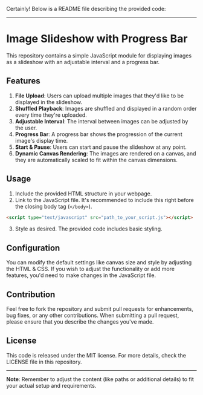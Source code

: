 Certainly! Below is a README file describing the provided code:

---

# Image Slideshow with Progress Bar

This repository contains a simple JavaScript module for displaying images as a slideshow with an adjustable interval and a progress bar.

## Features

1. **File Upload**: Users can upload multiple images that they'd like to be displayed in the slideshow.
2. **Shuffled Playback**: Images are shuffled and displayed in a random order every time they're uploaded.
3. **Adjustable Interval**: The interval between images can be adjusted by the user.
4. **Progress Bar**: A progress bar shows the progression of the current image's display time.
5. **Start & Pause**: Users can start and pause the slideshow at any point.
6. **Dynamic Canvas Rendering**: The images are rendered on a canvas, and they are automatically scaled to fit within the canvas dimensions.

## Usage

1. Include the provided HTML structure in your webpage.
2. Link to the JavaScript file. It's recommended to include this right before the closing body tag (`</body>`).

```html
<script type="text/javascript" src="path_to_your_script.js"></script>
```

3. Style as desired. The provided code includes basic styling.

## Configuration

You can modify the default settings like canvas size and style by adjusting the HTML & CSS. If you wish to adjust the functionality or add more features, you'd need to make changes in the JavaScript file.

## Contribution

Feel free to fork the repository and submit pull requests for enhancements, bug fixes, or any other contributions. When submitting a pull request, please ensure that you describe the changes you've made.

## License

This code is released under the MIT license. For more details, check the LICENSE file in this repository.

---

**Note**: Remember to adjust the content (like paths or additional details) to fit your actual setup and requirements.
